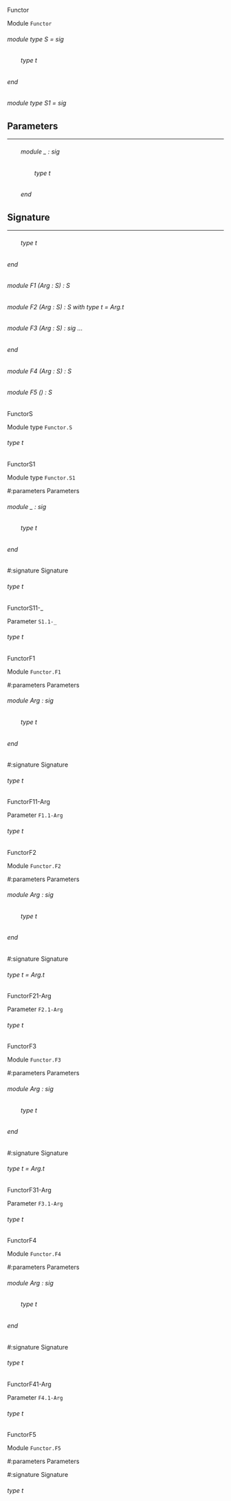 Functor

 Module  `` Functor `` 
<a id="module-type-S"></a>
###### module type S = sig

<a id="type-t"></a>
###### &nbsp; &nbsp; &nbsp; &nbsp; type t



###### end



<a id="module-type-S1"></a>
###### module type S1 = sig


## Parameters
---


<a id="argument-1-_"></a>
###### &nbsp; &nbsp; &nbsp; &nbsp; module _ : sig

<a id="type-t"></a>
###### &nbsp; &nbsp; &nbsp; &nbsp; &nbsp; &nbsp; &nbsp; &nbsp; type t



###### &nbsp; &nbsp; &nbsp; &nbsp; end




## Signature
---


<a id="type-t"></a>
###### &nbsp; &nbsp; &nbsp; &nbsp; type t



###### end



<a id="module-F1"></a>
###### module F1 (Arg : S) : S



<a id="module-F2"></a>
###### module F2 (Arg : S) : S with type t = Arg.t



<a id="module-F3"></a>
###### module F3 (Arg : S) : sig ... 
###### end



<a id="module-F4"></a>
###### module F4 (Arg : S) : S



<a id="module-F5"></a>
###### module F5 () : S


FunctorS

 Module type  `` Functor.S `` 
<a id="type-t"></a>
###### type t


FunctorS1

 Module type  `` Functor.S1 `` 

#:parameters  Parameters


<a id="argument-1-_"></a>
###### module _ : sig

<a id="type-t"></a>
###### &nbsp; &nbsp; &nbsp; &nbsp; type t



###### end




#:signature  Signature


<a id="type-t"></a>
###### type t


FunctorS11-_

 Parameter  `` S1.1-_ `` 
<a id="type-t"></a>
###### type t


FunctorF1

 Module  `` Functor.F1 `` 

#:parameters  Parameters


<a id="argument-1-Arg"></a>
###### module Arg : sig

<a id="type-t"></a>
###### &nbsp; &nbsp; &nbsp; &nbsp; type t



###### end




#:signature  Signature


<a id="type-t"></a>
###### type t


FunctorF11-Arg

 Parameter  `` F1.1-Arg `` 
<a id="type-t"></a>
###### type t


FunctorF2

 Module  `` Functor.F2 `` 

#:parameters  Parameters


<a id="argument-1-Arg"></a>
###### module Arg : sig

<a id="type-t"></a>
###### &nbsp; &nbsp; &nbsp; &nbsp; type t



###### end




#:signature  Signature


<a id="type-t"></a>
###### type t = Arg.t


FunctorF21-Arg

 Parameter  `` F2.1-Arg `` 
<a id="type-t"></a>
###### type t


FunctorF3

 Module  `` Functor.F3 `` 

#:parameters  Parameters


<a id="argument-1-Arg"></a>
###### module Arg : sig

<a id="type-t"></a>
###### &nbsp; &nbsp; &nbsp; &nbsp; type t



###### end




#:signature  Signature


<a id="type-t"></a>
###### type t = Arg.t


FunctorF31-Arg

 Parameter  `` F3.1-Arg `` 
<a id="type-t"></a>
###### type t


FunctorF4

 Module  `` Functor.F4 `` 

#:parameters  Parameters


<a id="argument-1-Arg"></a>
###### module Arg : sig

<a id="type-t"></a>
###### &nbsp; &nbsp; &nbsp; &nbsp; type t



###### end




#:signature  Signature


<a id="type-t"></a>
###### type t


FunctorF41-Arg

 Parameter  `` F4.1-Arg `` 
<a id="type-t"></a>
###### type t


FunctorF5

 Module  `` Functor.F5 `` 

#:parameters  Parameters



#:signature  Signature


<a id="type-t"></a>
###### type t

